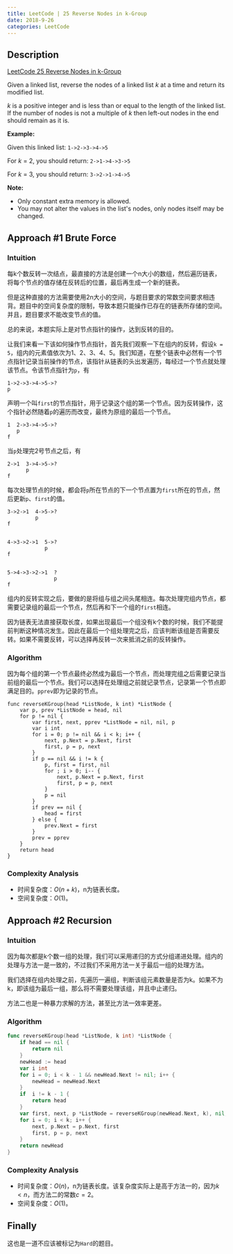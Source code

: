 ```yaml
---
title: LeetCode | 25 Reverse Nodes in k-Group
date: 2018-9-26
categories: LeetCode
---
```


## Description

[LeetCode 25 Reverse Nodes in k-Group](https://leetcode.com/problems/reverse-nodes-in-k-group/description/)

Given a linked list, reverse the nodes of a linked list *k* at a time and return its modified list.

*k* is a positive integer and is less than or equal to the length of the linked list. If the number of nodes is not a multiple of *k* then left-out nodes in the end should remain as it is.

<!-- more -->

**Example:**

Given this linked list: `1->2->3->4->5`

For *k* = 2, you should return: `2->1->4->3->5`

For *k* = 3, you should return: `3->2->1->4->5`

**Note:**

- Only constant extra memory is allowed.
- You may not alter the values in the list's nodes, only nodes itself may be changed.

## Approach #1 Brute Force

### Intuition

每k个数反转一次结点，最直接的方法是创建一个n大小的数组，然后遍历链表，将每个节点的值存储在反转后的位置，最后再生成一个新的链表。

但是这种直接的方法需要使用2n大小的空间，与题目要求的常数空间要求相违背。题目中的空间复杂度的限制，导致本题只能操作已存在的链表所存储的空间。并且，题目要求不能改变节点的值。

总的来说，本题实际上是对节点指针的操作，达到反转的目的。

让我们来看一下该如何操作节点指针，首先我们观察一下在组内的反转，假设`k = 5`，组内的元素值依次为1、2、3、4、5。我们知道，在整个链表中必然有一个节点指针记录当前操作的节点，该指针从链表的头出发遍历，每经过一个节点就处理该节点。令该节点指针为`p`，有

```
1->2->3->4->5->?
p
```

声明一个叫`first`的节点指针，用于记录这个组的第一个节点。因为反转操作，这个指针必然随着`p`的遍历而改变，最终为原组的最后一个节点。

```
1  2->3->4->5->?
   p
f
```

当`p`处理完2号节点之后，有

```
2->1  3->4->5->?
      p
f
```

每次处理节点的时候，都会将`p`所在节点的下一个节点置为`first`所在的节点，然后更新`p`、`first`的值。

```
3->2->1  4->5->?
         p
f


4->3->2->1  5->?
            p
f


5->4->3->2->1  ?
               p
f
```

组内的反转实现之后，要做的是将组与组之间头尾相连。每次处理完组内节点，都需要记录组的最后一个节点，然后再和下一个组的`first`相连。

因为链表无法直接获取长度，如果出现最后一个组没有k个数的时候，我们不能提前判断这种情况发生。因此在最后一个组处理完之后，应该判断该组是否需要反转。如果不需要反转，可以选择再反转一次来抵消之前的反转操作。

### Algorithm

因为每个组的第一个节点最终必然成为最后一个节点，而处理完组之后需要记录当前组的最后一个节点。我们可以选择在处理组之前就记录节点，记录第一个节点即满足目的。`pprev`即为记录的节点。

```
func reverseKGroup(head *ListNode, k int) *ListNode {
	var p, prev *ListNode = head, nil
	for p != nil {
		var first, next, pprev *ListNode = nil, nil, p
		var i int
		for i = 0; p != nil && i < k; i++ {
			next, p.Next = p.Next, first
			first, p = p, next
		}
		if p == nil && i != k {
			p, first = first, nil
			for ; i > 0; i-- {
				next, p.Next = p.Next, first
				first, p = p, next
			}
			p = nil
		}
		if prev == nil {
			head = first
		} else {
			prev.Next = first
		}
		prev = pprev
 	}
	return head
}
```

### Complexity Analysis

* 时间复杂度：$O(n+k)$，n为链表长度。
* 空间复杂度：$O(1)$。

## Approach #2 Recursion

### Intuition

因为每次都是k个数一组的处理，我们可以采用递归的方式分组递进处理。组内的处理与方法一是一致的，不过我们不采用方法一关于最后一组的处理方法。

我们选择在组内处理之前，先遍历一遍组，判断该组元素数量是否为k。如果不为k，即该组为最后一组，那么将不需要处理该组，并且中止递归。

方法二也是一种暴力求解的方法，甚至比方法一效率更差。

### Algorithm

```go
func reverseKGroup(head *ListNode, k int) *ListNode {
	if head == nil {
		return nil
	}
	newHead := head
	var i int
	for i = 0; i < k - 1 && newHead.Next != nil; i++ {
		newHead = newHead.Next
	}
	if  i != k - 1 {
		return head
	}
	var first, next, p *ListNode = reverseKGroup(newHead.Next, k), nil, head
	for i = 0; i < k; i++ {
		next, p.Next = p.Next, first
		first, p = p, next
	}
	return newHead
}
```

### Complexity Analysis

- 时间复杂度：$O(n)$，n为链表长度。该复杂度实际上是高于方法一的，因为$k<n$，而方法二的常数$c=2$。
- 空间复杂度：$O(1)$。

## Finally

这也是一道不应该被标记为`Hard`的题目。

